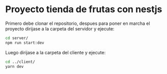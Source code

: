 # Proyecto tienda de frutas con nestjs

Primero debe clonar el repositorio, despues para poner en marcha el proyecto dirijase a
la carpeta del servidor y ejecute:

``` bash
cd server/
npm run start:dev
```

Luego dirijase a la carpeta del cliente y ejecute:

``` bash
cd ../client/
yarn dev
```

